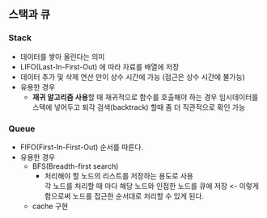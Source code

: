 ## 스택과 큐

### Stack
- 데이터를 쌓아 올린다는 의미
- LIFO(Last-In-First-Out) 에 따라 자료를 배열에 저장
- 데이터 추가 및 삭제 연산 만이 상수 시간에 가능 (접근은 상수 시간에 불가능)
- 유용한 경우
  - **재귀 알고리즘 사용**할 때 재귀적으로 함수를 호출해야 하는 경우 임시데이터를 스택에 넣어두고 퇴각 검색(backtrack) 할때 좀 더 직관적으로 확인 가능
  
### Queue
- FIFO(First-In-First-Out) 순서를 따른다.
- 유용한 경우
  - BFS(Breadth-first search)
    - 처리해야 할 노드의 리스트를 저장하는 용도로 사용<br>
    각 노드를 처리할 때 마다 해당 노드와 인접한 노드를 큐에 저장 <- 이렇게 함으로써 노드를 접근한 순서대로 처리할 수 있게 된다.
  - cache 구현
